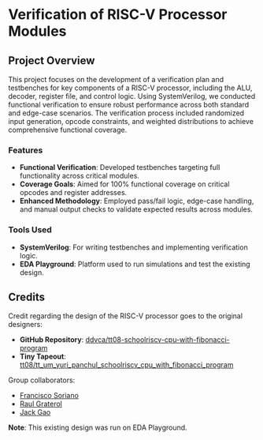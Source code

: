 # Verification of RISC-V Processor Modules

## Project Overview

This project focuses on the development of a verification plan and testbenches for key components of a RISC-V processor, including the ALU, decoder, register file, and control logic. Using SystemVerilog, we conducted functional verification to ensure robust performance across both standard and edge-case scenarios. The verification process included randomized input generation, opcode constraints, and weighted distributions to achieve comprehensive functional coverage.

### Features

- **Functional Verification**: Developed testbenches targeting full functionality across critical modules.
- **Coverage Goals**: Aimed for 100% functional coverage on critical opcodes and register addresses.
- **Enhanced Methodology**: Employed pass/fail logic, edge-case handling, and manual output checks to validate expected results across modules.

### Tools Used

- **SystemVerilog**: For writing testbenches and implementing verification logic.
- **EDA Playground**: Platform used to run simulations and test the existing design.

## Credits

Credit regarding the design of the RISC-V processor goes to the original designers:

- **GitHub Repository**: [ddvca/tt08-schoolriscv-cpu-with-fibonacci-program](https://github.com/ddvca/tt08-schoolriscv-cpu-with-fibonacci-program)
- **Tiny Tapeout**: [tt08/tt_um_yuri_panchul_schoolriscv_cpu_with_fibonacci_program](https://tinytapeout.com/runs/tt08/tt_um_yuri_panchul_schoolriscv_cpu_with_fibonacci_program)

Group collaborators:

- [Francisco Soriano](https://github.com/Francisco-Soriano)
- [Raul Graterol](https://github.com/raulgrat)
- [Jack Gao](https://github.com/jackgetgithub)


**Note**: This existing design was run on EDA Playground.

